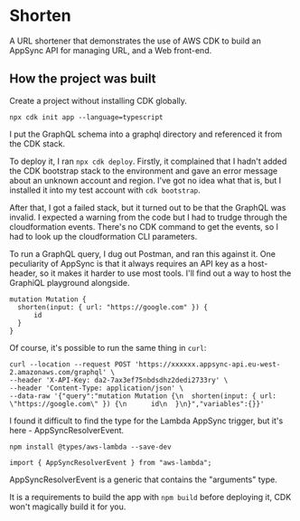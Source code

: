 # Shorten

A URL shortener that demonstrates the use of AWS CDK to build an AppSync API for managing URL, and a Web front-end.

## How the project was built

Create a project without installing CDK globally.

```
npx cdk init app --language=typescript
```

I put the GraphQL schema into a graphql directory and referenced it from the CDK stack.

To deploy it, I ran `npx cdk deploy`. Firstly, it complained that I hadn't added the CDK bootstrap stack to the environment and gave an error message about an unknown account and region. I've got no idea what that is, but I installed it into my test account with `cdk bootstrap`.

After that, I got a failed stack, but it turned out to be that the GraphQL was invalid. I expected a warning from the code but I had to trudge through the cloudformation events. There's no CDK command to get the events, so I had to look up the cloudformation CLI parameters.

To run a GraphQL query, I dug out Postman, and ran this against it. One peculiarity of AppSync is that it always requires an API key as a host-header, so it makes it harder to use most tools. I'll find out a way to host the GraphiQL playground alongside.

```
mutation Mutation {
  shorten(input: { url: "https://google.com" }) {
      id
  }
}
```

Of course, it's possible to run the same thing in `curl`:

```
curl --location --request POST 'https://xxxxxx.appsync-api.eu-west-2.amazonaws.com/graphql' \
--header 'X-API-Key: da2-7ax3ef75nbdsdhz2dedi2733ry' \
--header 'Content-Type: application/json' \
--data-raw '{"query":"mutation Mutation {\n  shorten(input: { url: \"https://google.com\" }) {\n      id\n  }\n}","variables":{}}'
```

I found it difficult to find the type for the Lambda AppSync trigger, but it's here - AppSyncResolverEvent.

```
npm install @types/aws-lambda --save-dev
```

```
import { AppSyncResolverEvent } from "aws-lambda";
```

AppSyncResolverEvent is a generic that contains the "arguments" type.

It is a requirements to build the app with `npm build` before deploying it, CDK won't magically build it for you.
